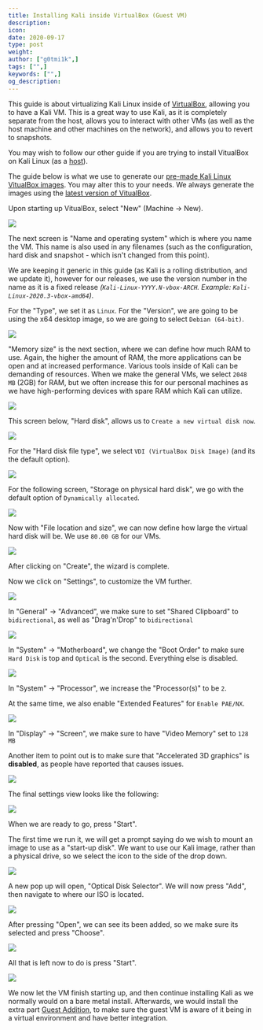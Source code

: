 ```yaml
---
title: Installing Kali inside VirtualBox (Guest VM)
description:
icon:
date: 2020-09-17
type: post
weight:
author: ["g0tmi1k",]
tags: ["",]
keywords: ["",]
og_description:
---
```


This guide is about virtualizing Kali Linux inside of [VirtualBox](https://www.virtualbox.org/), allowing you to have a Kali VM. This is a great way to use Kali, as it is completely separate from the host, allows you to interact with other VMs (as well as the host machine and other machines on the network), and allows you to revert to snapshots.

You may wish to follow our other guide if you are trying to install VitualBox on Kali Linux (as a [host](/docs/virtualization/install-virtualbox-kali-host/)).

The guide below is what we use to generate our [pre-made Kali Linux VitualBox images](https://www.offensive-security.com/kali-linux-vm-virtualbox-virtualbox-image-download/). You may alter this to your needs. We always generate the images using the [latest version of VitualBox](https://www.virtualbox.org/wiki/Downloads).

Upon starting up VitualBox, select "New" (Machine -> New).

![](vb-01.png)



The next screen is "Name and operating system" which is where you name the VM. This name is also used in any filenames (such as the configuration, hard disk and snapshot - which isn't changed from this point).

We are keeping it generic in this guide (as Kali is a rolling distribution, and we update it), however for our releases, we use the version number in the name as it is a fixed release _(`Kali-Linux-YYYY.N-vbox-ARCH`. Example: `Kali-Linux-2020.3-vbox-amd64`)_.

For the "Type", we set it as `Linux`. For the "Version", we are going to be using the x64 desktop image, so we are going to select `Debian (64-bit)`.

![](vb-02.png)



"Memory size" is the next section, where we can define how much RAM to use. Again, the higher the amount of RAM, the more applications can be open and at increased performance. Various tools inside of Kali can be demanding of resources. When we make the general VMs, we select `2048 MB` (2GB) for RAM, but we often increase this for our personal machines as we have high-performing devices with spare RAM which Kali can utilize.

![](vb-03.png)



This screen below, "Hard disk", allows us to `Create a new virtual disk now`.

![](vb-04.png)


For the "Hard disk file type", we select `VDI (VirtualBox Disk Image)` (and its the default option).

![](vb-05.png)



For the following screen, "Storage on physical hard disk", we go with the default option of `Dynamically allocated`.

![](vb-06.png)



Now with "File location and size", we can now define how large the virtual hard disk will be. We use `80.00 GB` for our VMs.

![](vb-07.png)



After clicking on "Create", the wizard is complete.

Now we click on "Settings", to customize the VM further.

![](vb-08.png)



In "General" -> "Advanced", we make sure to set "Shared Clipboard" to `bidirectional`, as well as "Drag'n'Drop" to `bidirectional`

![](vb-09.png)



In "System" -> "Motherboard", we change the "Boot Order" to make sure `Hard Disk` is top and `Optical` is the second. Everything else is disabled.

![](vb-10.png)



In "System" -> "Processor", we increase the "Processor(s)" to be `2`.

At the same time, we also enable "Extended Features" for `Enable PAE/NX`.

![](vb-11.png)



In "Display" -> "Screen", we make sure to have "Video Memory" set to `128 MB`

Another item to point out is to make sure that "Accelerated 3D graphics" is **disabled**, as people have reported that causes issues.

![](vb-12.png)



The final settings view looks like the following:

![](vb-13.png)



When we are ready to go, press "Start".

The first time we run it, we will get a prompt saying do we wish to mount an image to use as a "start-up disk". We want to use our Kali image, rather than a physical drive, so we select the icon to the side of the drop down.

![](vb-14.png)



A new pop up will open, "Optical Disk Selector". We will now press "Add", then navigate to where our ISO is located.

![](vb-15.png)



After pressing "Open", we can see its been added, so we make sure its selected and press "Choose".

![](vb-16.png)



All that is left now to do is press "Start".

![](vb-17.png)



We now let the VM finish starting up, and then continue installing Kali as we normally would on a bare metal install. Afterwards, we would install the extra part [Guest Addition](/docs/virtualization/install-virtualbox-guest-additions-kali/), to make sure the guest VM is aware of it being in a virtual environment and have better integration.
